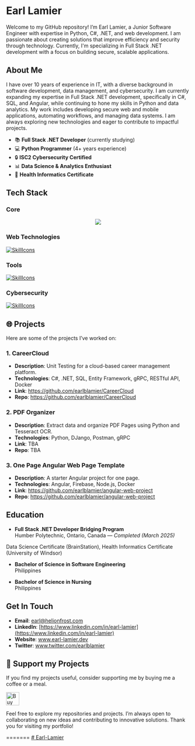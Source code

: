 # Earl Lamier

Welcome to my GitHub repository! I’m Earl Lamier, a Junior Software Engineer with expertise in Python, C#, .NET, and web development. I am passionate about creating solutions that improve efficiency and security through technology. Currently, I'm specializing in Full Stack .NET development with a focus on building secure, scalable applications.

## About Me

I have over 10 years of experience in IT, with a diverse background in software development, data management, and cybersecurity. I am currently expanding my expertise in Full Stack .NET development, specifically in C#, SQL, and Angular, while continuing to hone my skills in Python and data analytics. My work includes developing secure web and mobile applications, automating workflows, and managing data systems. I am always exploring new technologies and eager to contribute to impactful projects.

- 📚 **Full Stack .NET Developer** (currently studying)
- 💻 **Python Programmer** (4+ years experience)
- 🔒 **ISC2 Cybersecurity Certified**
- 📊 **Data Science & Analytics Enthusiast**
- 🏥 **Health Informatics Certificate**

## Tech Stack
### Core
<p align="center">
  <a href="https://skillicons.dev">
    <img src="https://skillicons.dev/icons?i=py,cs,angular,powershell,dotnet,anaconda" />
  </a>
</p>

### Web Technologies
[![SkillIcons](https://skillicons.dev/icons?i=js,ts,html,css,docker,figma,mysql,npm,postman)](https://skillicons.dev)<br/>

### Tools

[![SkillIcons](https://skillicons.dev/icons?i=django,visualstudio,azure,aws,wordpress,ps)](https://skillicons.dev)<br/>

### Cybersecurity

[![SkillIcons](https://skillicons.dev/icons?i=kali,linux,ubuntu)](https://skillicons.dev)<br/>


## 🌐 Projects

Here are some of the projects I’ve worked on:

### 1. **CareerCloud**
- **Description**: Unit Testing for a cloud-based career management platform.
- **Technologies**: C#, .NET, SQL, Entity Framework, gRPC, RESTful API, Docker
- **Link**: https://github.com/earlblamier/CareerCloud
- **Repo**: https://github.com/earlblamier/CareerCloud

### 2. **PDF Organizer**
- **Description**: Extract data and organize PDF Pages using Python and Tesseract OCR.
- **Technologies**: Python, DJango, Postman, gRPC
- **Link**: TBA
- **Repo**: TBA

### 3. **One Page Angular Web Page Template**
- **Description**: A starter Angular project for one page.
- **Technologies**: Angular, Firebase, Node.js, Docker
- **Link**: https://github.com/earlblamier/angular-web-project
- **Repo**: https://github.com/earlblamier/angular-web-project


## Education

- **Full Stack .NET Developer Bridging Program**  
  Humber Polytechnic, Ontario, Canada — *Completed (March 2025)*


Data Science Certificate (BrainStation), Health Informatics Certificate (University of Windsor)
  
- **Bachelor of Science in Software Engineering**  
  Philippines

- **Bachelor of Science in Nursing**  
  Philippines

## Get In Touch

- **Email**: earl@helionfrost.com
- **LinkedIn**: [https://www.linkedin.com/in/earl-lamier](https://www.linkedin.com/in/earl-lamier)
- **Website**: www.earl-lamier.dev
- **Twitter**: www.twitter.com/earlblamier

## 💖 Support my Projects
If you find my projects useful, consider supporting me by buying me a coffee or a meal. 

<a href='https://ko-fi.com/H2H41CSNSG' target='_blank'><img height='36' style='border:0px;height:36px;' src='https://storage.ko-fi.com/cdn/kofi2.png?v=6' border='0' alt='Buy Me a Coffee at ko-fi.com' /></a>

Feel free to explore my repositories and projects. I’m always open to collaborating on new ideas and contributing to innovative solutions. Thank you for visiting my portfolio!

=======
[# Earl-Lamier](https://github.com/earlblamier)


<!--
**earlblamier/earlblamier** is a ✨ _special_ ✨ repository because its `README.md` (this file) appears on your GitHub profile.

Here are some ideas to get you started:

- 🔭 I’m currently working on ...
- 🌱 I’m currently learning ...
- 👯 I’m looking to collaborate on ...
- 🤔 I’m looking for help with ...
- 💬 Ask me about ...
- 📫 How to reach me: ...
- 😄 Pronouns: ...
- ⚡ Fun fact: ...
-->

